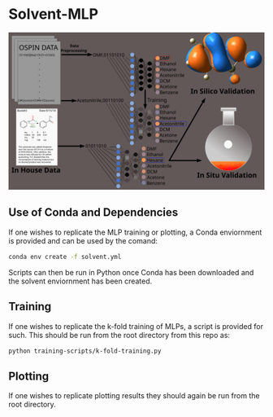 # Solvent-MLP

![overview figure](TOC.svg)

## Use of Conda and Dependencies

If one wishes to replicate the MLP training or plotting, a Conda enviornment is provided and can be used by the comand:
```bash
conda env create -f solvent.yml
```
Scripts can then be run in Python once Conda has been downloaded and the solvent enviornment has been created.

## Training

If one wishes to replicate the k-fold training of MLPs, a script is provided for such. This should be run from the root directory from this repo as:
```bash
python training-scripts/k-fold-training.py
```

## Plotting

If one wishes to replicate plotting results they should again be run from the root directory.
